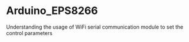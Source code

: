 # Arduino_EPS8266
Understanding the usage of WiFi serial communication module to set the control parameters
